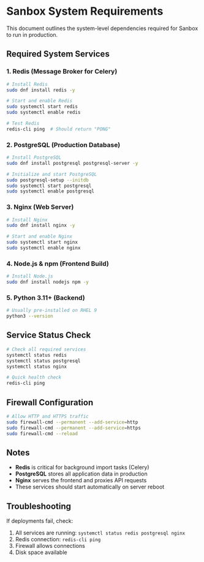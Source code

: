 # Sanbox System Requirements

This document outlines the system-level dependencies required for Sanbox to run in production.

## Required System Services

### 1. Redis (Message Broker for Celery)
```bash
# Install Redis
sudo dnf install redis -y

# Start and enable Redis
sudo systemctl start redis
sudo systemctl enable redis

# Test Redis
redis-cli ping  # Should return "PONG"
```

### 2. PostgreSQL (Production Database)
```bash
# Install PostgreSQL
sudo dnf install postgresql postgresql-server -y

# Initialize and start PostgreSQL
sudo postgresql-setup --initdb
sudo systemctl start postgresql
sudo systemctl enable postgresql
```

### 3. Nginx (Web Server)
```bash
# Install Nginx
sudo dnf install nginx -y

# Start and enable Nginx
sudo systemctl start nginx
sudo systemctl enable nginx
```

### 4. Node.js & npm (Frontend Build)
```bash
# Install Node.js
sudo dnf install nodejs npm -y
```

### 5. Python 3.11+ (Backend)
```bash
# Usually pre-installed on RHEL 9
python3 --version
```

## Service Status Check

```bash
# Check all required services
systemctl status redis
systemctl status postgresql
systemctl status nginx

# Quick health check
redis-cli ping
```

## Firewall Configuration

```bash
# Allow HTTP and HTTPS traffic
sudo firewall-cmd --permanent --add-service=http
sudo firewall-cmd --permanent --add-service=https
sudo firewall-cmd --reload
```

## Notes

- **Redis** is critical for background import tasks (Celery)
- **PostgreSQL** stores all application data in production
- **Nginx** serves the frontend and proxies API requests
- These services should start automatically on server reboot

## Troubleshooting

If deployments fail, check:
1. All services are running: `systemctl status redis postgresql nginx`
2. Redis connection: `redis-cli ping`
3. Firewall allows connections
4. Disk space available